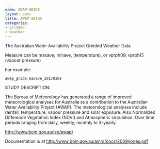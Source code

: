 ```yaml
---
name: AWAP-GRIDS
layout: post
title: AWAP GRIDS
categories:
- gridded
- weather
---
```


The Australian Water Availability Project Gridded Weather Data.

Measure can be maxave, minave, (temperature), or vprph09, vprph15 (vapour pressure) 

For example: 

    awap_grids.maxave_20130108 

<p></p>

STUDY DESCRIPTION: 

The Bureau of Meteorology has generated a range of improved meteorological analyses for Australia as a contribution to the Australian Water Availability Project (AWAP). The meteorological analyses include rainfall, temperature, vapour pressure and solar exposure. Also Normalized Difference Vegetation Index (NDVI) and Atmospheric circulation. Over time periods ranging from daily, weekly, monthly to 3-yearly. 

http://www.bom.gov.au/jsp/awap/ 

Documentation is at http://www.bom.gov.au/amm/docs/2009/jones.pdf
